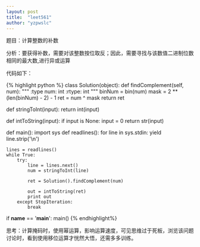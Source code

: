 ```yaml
---
layout: post
title:  "leet561"
author: "yzpwslc"
---
```


<p>题目：计算整数的补数</p>
<p>分析：要获得补数，需要对该整数按位取反；因此，需要寻找与该数值二进制位数相同的最大数,进行异或运算</p>
<p>代码如下：</p>
{% highlight python %}
class Solution(object):
    def findComplement(self, num):
        """
        :type num: int
        :rtype: int
        """
        binNum = bin(num)
        mask = 2 ** (len(binNum) - 2) - 1
        ret = num ^ mask
        return ret


def stringToInt(input):
    return int(input)


def intToString(input):
    if input is None:
        input = 0
    return str(input)


def main():
    import sys
    def readlines():
        for line in sys.stdin:
            yield line.strip('\n')

    lines = readlines()
    while True:
        try:
            line = lines.next()
            num = stringToInt(line)

            ret = Solution().findComplement(num)

            out = intToString(ret)
            print out
        except StopIteration:
            break


if __name__ == '__main__':
    main()
{% endhighlight%}
<p>思考：计算掩码时，使用幂运算，影响运算速度，可见思维过于死板，浏览该问题讨论时，看到使用移位运算才恍然大悟，还需多多训练。</p>

